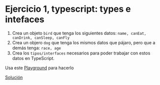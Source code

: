 # Ejercicio 1, typescript: types e intefaces

1. Crea un objeto `bird` que tenga los siguientes datos: `name, canEat, canDrink, canSleep, canFly`
2. Crea un objero `dog` que tenga los mismos datos que pájaro, pero que a demás tenga: `race, age`
3. Crea los `tipos/interfaces` necesarios para poder trabajar con estos datos en TypeScript.

Usa este [Playground](https://www.typescriptlang.org/play/) para hacerlo

[Solución](https://workdrive.alebateducation.com/writer/open/ursw36e7997049f9045e48afefe6e3d1db1de)
